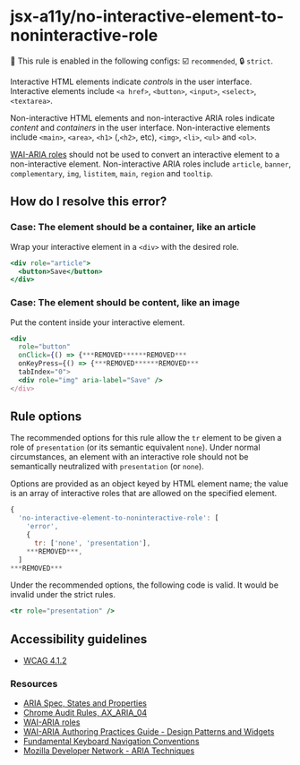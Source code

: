 # jsx-a11y/no-interactive-element-to-noninteractive-role

💼 This rule is enabled in the following configs: ☑️ `recommended`, 🔒 `strict`.

<!-- end auto-generated rule header -->

Interactive HTML elements indicate _controls_ in the user interface. Interactive elements include `<a href>`, `<button>`, `<input>`, `<select>`, `<textarea>`.

Non-interactive HTML elements and non-interactive ARIA roles indicate _content_ and _containers_ in the user interface. Non-interactive elements include `<main>`, `<area>`, `<h1>` (,`<h2>`, etc), `<img>`, `<li>`, `<ul>` and `<ol>`.

[WAI-ARIA roles](https://www.w3.org/TR/wai-aria-1.1/#usage_intro) should not be used to convert an interactive element to a non-interactive element. Non-interactive ARIA roles include `article`, `banner`, `complementary`, `img`, `listitem`, `main`, `region` and `tooltip`.

## How do I resolve this error?

### Case: The element should be a container, like an article

Wrap your interactive element in a `<div>` with the desired role.

```jsx
<div role="article">
  <button>Save</button>
</div>
```

### Case: The element should be content, like an image

Put the content inside your interactive element.

```jsx
<div
  role="button"
  onClick={() => {***REMOVED******REMOVED***
  onKeyPress={() => {***REMOVED******REMOVED***
  tabIndex="0">
  <div role="img" aria-label="Save" />
</div>
```

## Rule options

The recommended options for this rule allow the `tr` element to be given a role of `presentation` (or its semantic equivalent `none`). Under normal circumstances, an element with an interactive role should not be semantically neutralized with `presentation` (or `none`).

Options are provided as an object keyed by HTML element name; the value is an array of interactive roles that are allowed on the specified element.

```js
{
  'no-interactive-element-to-noninteractive-role': [
    'error',
    {
      tr: ['none', 'presentation'],
    ***REMOVED***,
  ]
***REMOVED***
```

Under the recommended options, the following code is valid. It would be invalid under the strict rules.

```jsx
<tr role="presentation" />
```

## Accessibility guidelines

- [WCAG 4.1.2](https://www.w3.org/WAI/WCAG21/Understanding/name-role-value)

### Resources

- [ARIA Spec, States and Properties](https://www.w3.org/TR/wai-aria/#states_and_properties)
- [Chrome Audit Rules, AX_ARIA_04](https://github.com/GoogleChrome/accessibility-developer-tools/wiki/Audit-Rules#ax_aria_04)
- [WAI-ARIA roles](https://www.w3.org/TR/wai-aria-1.1/#usage_intro)
- [WAI-ARIA Authoring Practices Guide - Design Patterns and Widgets](https://www.w3.org/TR/wai-aria-practices-1.1/#aria_ex)
- [Fundamental Keyboard Navigation Conventions](https://www.w3.org/TR/wai-aria-practices-1.1/#kbd_generalnav)
- [Mozilla Developer Network - ARIA Techniques](https://developer.mozilla.org/en-US/docs/Web/Accessibility/ARIA/ARIA_Techniques/Using_the_button_role#Keyboard_and_focus)
